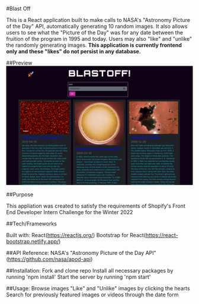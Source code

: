 #Blast Off

This is a React application built to make calls to NASA's "Astronomy Picture of the Day" API, automatically generating 10 random images. It also allows users to see what the "Picture of the Day" was for any date between the fruition of the program in 1995 and today. Users may also "like" and "unlike" the randomly generating images. **This application is currently frontend only and these "likes" do not persist in any database.**

##Preview
![Screenshot main](public/screenshot1.png)

##Purpose

This appliation was created to satisfy the requirements of Shopify's Front End Developer Intern Challenge for the Winter 2022

##Tech/Frameworks

Built with:
React(https://reactjs.org/)
Bootstrap for React(https://react-bootstrap.netlify.app/)

##API Reference:
NASA's "Astronomy Picture of the Day API"(https://github.com/nasa/apod-api)

##Installation:
Fork and clone repo
Install all necessary packages by running 'npm install'
Start the server by running 'npm start'

##Usage:
Browse images
"Like" and "Unlike" images by clicking the hearts
Search for previously featured images or videos through the date form